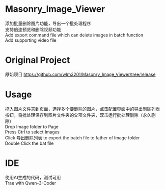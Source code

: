 # Masonry_Image_Viewer
 添加批量删除图片功能，导出一个批处理程序  
 支持倍速预览和删除视频功能  
 Add export command file which can delete images in batch function  
 Add supporting video file  

# Original Project
原始项目 https://github.com/wlm3201/Masonry_Image_Viewer/tree/release

# Usage
拖入图片文件夹到页面，选择多个要删除的图片，点击配置界面中的导出删除列表按钮，将批处理保存到图片文件夹的父项文件夹，双击运行批处理删除（永久删除）  
Drop Image folder to Page  
Press Ctrl to select Images  
Click 导出删除列表 to export the batch file to father of Image folder  
Double Click the bat file  

# IDE
使用AI生成的代码，测试可用  
Trae with Qwen-3-Coder
